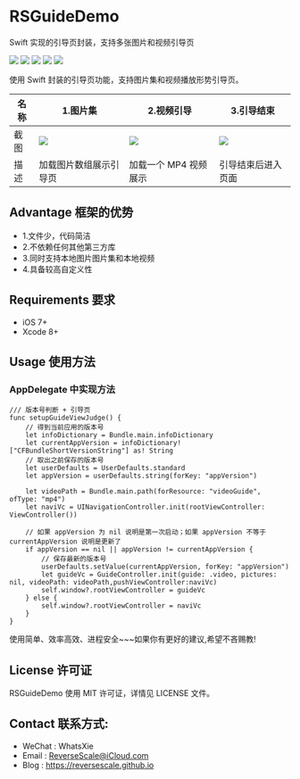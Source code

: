 # RSGuideDemo
Swift 实现的引导页封装，支持多张图片和视频引导页

![](https://img.shields.io/badge/platform-iOS-red.svg) 
![](https://img.shields.io/badge/language-Swift-orange.svg) 
![](https://img.shields.io/badge/download-7.8MB-brightgreen.svg)
![](https://img.shields.io/badge/license-MIT%20License-brightgreen.svg) 
![](https://img.shields.io/badge/license-MIT%20License-brightgreen.svg) 

使用 Swift 封装的引导页功能，支持图片集和视频播放形势引导页。

| 名称 |1.图片集 |2.视频引导 |3.引导结束 |
| ------------- | ------------- | ------------- | ------------- |
| 截图 | ![](http://og1yl0w9z.bkt.clouddn.com/17-9-21/65773363.jpg) | ![](http://og1yl0w9z.bkt.clouddn.com/17-9-21/26998421.jpg) | ![](http://og1yl0w9z.bkt.clouddn.com/17-9-21/38166068.jpg) |
| 描述 | 加载图片数组展示引导页 | 加载一个 MP4 视频展示 | 引导结束后进入页面 |


## Advantage 框架的优势
* 1.文件少，代码简洁
* 2.不依赖任何其他第三方库
* 3.同时支持本地图片图片集和本地视频
* 4.具备较高自定义性


## Requirements 要求
* iOS 7+
* Xcode 8+


## Usage 使用方法
### AppDelegate 中实现方法
```
/// 版本号判断 + 引导页
func setupGuideViewJudge() {
    // 得到当前应用的版本号
    let infoDictionary = Bundle.main.infoDictionary
    let currentAppVersion = infoDictionary!["CFBundleShortVersionString"] as! String
    // 取出之前保存的版本号
    let userDefaults = UserDefaults.standard
    let appVersion = userDefaults.string(forKey: "appVersion")
    
    let videoPath = Bundle.main.path(forResource: "videoGuide", ofType: "mp4")
    let naviVc = UINavigationController.init(rootViewController: ViewController())
    
    // 如果 appVersion 为 nil 说明是第一次启动；如果 appVersion 不等于 currentAppVersion 说明是更新了
    if appVersion == nil || appVersion != currentAppVersion {
        // 保存最新的版本号
        userDefaults.setValue(currentAppVersion, forKey: "appVersion")
        let guideVc = GuideController.init(guide: .video, pictures: nil, videoPath: videoPath,pushViewController:naviVc)
        self.window?.rootViewController = guideVc
    } else {
        self.window?.rootViewController = naviVc
    }
}
```


使用简单、效率高效、进程安全~~~如果你有更好的建议,希望不吝赐教!


## License 许可证
RSGuideDemo 使用 MIT 许可证，详情见 LICENSE 文件。


## Contact 联系方式:
* WeChat : WhatsXie
* Email : ReverseScale@iCloud.com
* Blog : https://reversescale.github.io
